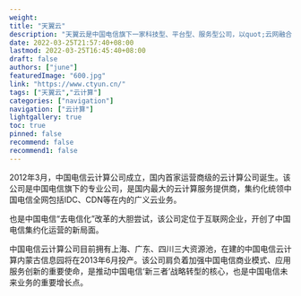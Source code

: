 ```yaml
---
weight: 
title: "天翼云"
description: "天翼云是中国电信旗下一家科技型、平台型、服务型公司，以quot;云网融合、安全可信、专享定制quot;三大优势向客户提供公有云、私有云、专属云、混合云、边缘云、全栈云服务，满足政府及企业数字化转型需求。"
date: 2022-03-25T21:57:40+08:00
lastmod: 2022-03-25T16:45:40+08:00
draft: false
authors: ["june"]
featuredImage: "600.jpg"
link: "https://www.ctyun.cn/"
tags: ["天翼云","云计算"]
categories: ["navigation"]
navigation: ["云计算"]
lightgallery: true
toc: true
pinned: false
recommend: false
recommend1: false
---
```

2012年3月，中国电信云计算公司成立，国内首家运营商级的云计算公司诞生。该公司是中国电信旗下的专业公司，是国内最大的云计算服务提供商，集约化统领中国电信全网包括IDC、CDN等在内的广义云业务。

也是中国电信“去电信化”改革的大胆尝试，该公司定位于互联网企业，开创了中国电信集约化运营的新局面。

中国电信云计算公司目前拥有上海、广东、四川三大资源池，在建的中国电信云计算内蒙古信息园将在2013年6月投产。该公司肩负着加强中国电信商业模式、应用服务创新的重要使命，是推动中国电信‘新三者’战略转型的核心，也是中国电信未来业务的重要增长点。